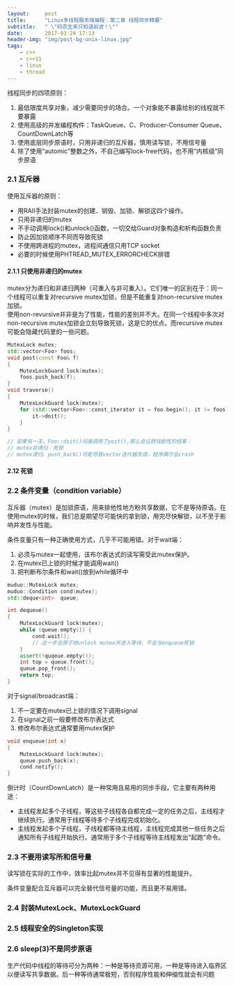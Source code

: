 ```yaml
---
layout:     post
title:      "Linux多线程服务端编程：第二章 线程同步精要"
subtitle:   " \"码农生来只知道前进！\""
date:       2017-03-24 17:13
header-img: "img/post-bg-unix-linux.jpg" 
tags:
    - c++
    - c++11
    - linux
    - thread
---
```


线程同步的四项原则：

1. 最低限度共享对象，减少需要同步的场合。一个对象能不暴露给别的线程就不要暴露
2. 使用高级的并发编程构件：TaskQueue、C、Producer-Consumer Queue、CountDownLatch等
3. 使用底层同步原语时，只用非递归的互斥器，慎用读写锁，不用信号量
4. 除了使用“automic”整数之外，不自己编写lock-free代码，也不用“内核级”同步原语

### 2.1 互斥器

使用互斥器的原则：

- 用RAII手法封装mutex的创建、销毁、加锁、解锁这四个操作。
- 只用非递归的mutex
- 不手动调用lock()和unlock()函数，一切交给Guard对象构造和析构函数负责
- 防止因加锁顺序不同而导致死锁
- 不使用跨进程的mutex，进程间通信只用TCP socket
- 必要的时候使用PHTREAD_MUTEX_ERRORCHECK排错

#### 2.1.1 只使用非递归的mutex

mutex分为递归和非递归两种（可重入与非可重入）。它们唯一的区别在于：同一个线程可以重复对recursive mutex加锁，但是不能重复对non-recursive mutex加锁。  
使用non-revursive并非是为了性能，性能的差别并不大。在同一个线程中多次对non-recursive mutex加锁会立刻导致死锁，这是它的优点。而recursive mutex可能会隐藏代码里的一些问题。

```cpp
MutexLock mutex;
std::vector<Foo> foos;
void post(const Foo& f)
{
    MutexLockGuard lock(mutex);
    foos.push_back(f);
}
void traverse()
{
    MutexLockGuard lock(mutex);
    for (std::vector<Foo>::const_iterator it = foo.begin(); it != foos.end(); ++it) {
        it->doit();
    }
}

// 如果有一天，Foo::doit()间接调用了post(),那么会议欧戏剧性的结果：
// mutex非递归：死锁
// mutex递归，push_back()可能导致vector迭代器失效，程序偶尔会crash
```

#### 2.12 死锁

### 2.2 条件变量（condition variable）

互斥器（mutex）是加锁原语，用来排他性地方粉共享数据，它不是等待原语。在使用mutex的时候，我们总是期望尽可能快的拿到锁，用完尽快解锁，以不至于影响并发性与性能。

条件变量只有一种正确使用方式，几乎不可能用错。对于wait端：

1. 必须与mutex一起使用，该布尔表达式的读写需受此mutex保护。
2. 在mutex已上锁的时候才能调用wait()
3. 把判断布尔条件和wait()放到while循环中

```cpp
muduo::MutexLock mutex;
muduo::Condition cond(mutex);
std::deque<int>  queue;

int dequeue()
{
    MutexLockGuard lock(mutex);
    while (queue.empty()) {
        cond.wait();
        // 这一步会原子地unlock mutex并进入等待，不会与enqueue死锁
    }
    assert(!quqeue.empty());
    int top = queue.front();
    queue.pop_front();
    return top;
}
```

对于signal/broadcast端：

1. 不一定要在mutex已上锁的情况下调用signal
2. 在signal之前一般要修改布尔表达式
3. 修改布尔表达式通常要用mutex保护

```cpp
void enqueue(int x)
{
    MutexLockGuard lock(mutex);
    queue.push_back(x);
    cond.notify();
}
```

倒计时（CountDownLatch）是一种常用且易用的同步手段。它主要有两种用途：

- 主线程发起多个子线程，等这些子线程各自都完成一定的任务之后，主线程才继续执行。通常用于线程等待多个子线程完成初始化。
- 主线程发起多个子线程，子线程都等待主线程，主线程完成其他一些任务之后通知所有子线程开始执行。通常用于多个子线程等待主线程发出“起跑”命令。

### 2.3 不要用读写所和信号量

读写锁在实际的工作中，效率比起mutex并不见得有显著的性能提升。

条件变量配合互斥器可以完全替代信号量的功能，而且更不易用错。

### 2.4 封装MutexLock、MutexLockGuard

### 2.5 线程安全的Singleton实现

### 2.6 sleep(3)不是同步原语

生产代码中线程的等待可分为两种：一种是等待资源可用，一种是等待进入临界区以便读写共享数据。后一种等待通常极短，否则程序性能和伸缩性就会有问题
